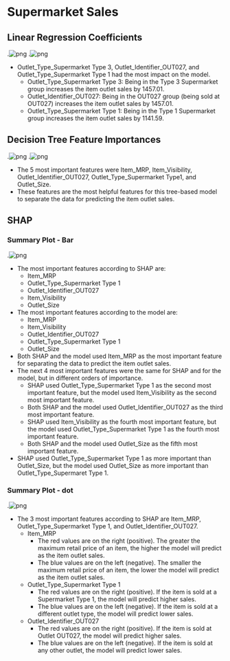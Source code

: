 # Supermarket Sales
 
## Linear Regression Coefficients

.![png](./Images/All%20Coefficients.png)
.![png](./Images/Top%2015%20Largest%20Coefficients.png)

- Outlet_Type_Supermarket Type 3, Outlet_Identifier_OUT027, and Outlet_Type_Supermarket Type 1 had the most impact on the model.
    - Outlet_Type_Supermarket Type 3: Being in the Type 3 Supermarket group increases the item outlet sales by 1457.01.
    - Outlet_Identifier_OUT027: Being in the OUT027 group (being sold at OUT027) increases the item outlet sales by 1457.01.
    - Outlet_Type_Supermarket Type 1: Being in the Type 1 Supermarket group increases the item outlet sales by 1141.59.
    
## Decision Tree Feature Importances

.![png](./Images/All%20Feature%20Importances.png)
.![png](./Images/Top%2015%20Most%20Important%20Features.png)

- The 5 most important features were Item_MRP, Item_Visibility, Outlet_Identifier_OUT027, Outlet_Type_Supermarket Type1, and Outlet_Size.
- These features are the most helpful features for this tree-based model to separate the data for predicting the item outlet sales.

## SHAP

### Summary Plot - Bar

.![png](./Images/Summary_Plot_Bar.png)

- The most important features according to SHAP are:
    - Item_MRP
    - Outlet_Type_Supermarket Type 1
    - Outlet_Identifier_OUT027
    - Item_Visibility
    - Outlet_Size
- The most important features according to the model are:
    - Item_MRP
    - Item_Visibility
    - Outlet_Identifier_OUT027
    - Outlet_Type_Supermarket Type 1
    - Outlet_Size
- Both SHAP and the model used Item_MRP as the most important feature for separating the data to predict the item outlet sales.
- The next 4 most important features were the same for SHAP and for the model, but in different orders of importance.
    - SHAP used Outlet_Type_Supermarket Type 1 as the second most important feature, but the model used Item_Visibility as the second most important feature.
    - Both SHAP and the model used Outlet_Identifier_OUT027 as the third most important feature.
    - SHAP used Item_Visibility as the fourth most important feature, but the model used Outlet_Type_Supermarket Type 1 as the fourth most important feature.
    - Both SHAP and the model used Outlet_Size as the fifth most important feature.
- SHAP used Outlet_Type_Supermarket Type 1 as more important than Outlet_Size, but the model used Outlet_Size as more important than Outlet_Type_Supermaret Type 1.

### Summary Plot - dot

.![png](./Images/Summary_Plot_dot.png)

- The 3 most important features according to SHAP are Item_MRP, Outlet_Type_Supermarket Type 1, and Outlet_Identifier_OUT027.
    - Item_MRP
        - The red values are on the right (positive). The greater the maximum retail price of an item, the higher the model will predict as the item outlet sales.
        - The blue values are on the left (negative). The smaller the maximum retail price of an item, the lower the model will predict as the item outlet sales.
    - Outlet_Type_Supermarket Type 1
        - The red values are on the right (positive). If the item is sold at a Supermarket Type 1, the model will predict higher sales.
        - The blue values are on the left (negative). If the item is sold at a different outlet type, the model will predict lower sales.
    - Outlet_Identifier_OUT027
        - The red values are on the right (positive). If the item is sold at Outlet OUT027, the model will predict higher sales.
        - The blue values are on the left (negative). If the item is sold at any other outlet, the model will predict lower sales.
